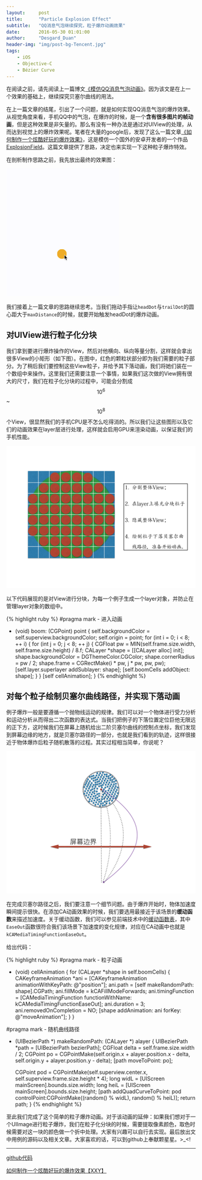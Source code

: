 ```yaml
---
layout:     post
title:      "Particle Explosion Effect"
subtitle:   "QQ消息气泡继续探究，粒子爆炸动画效果"
date:       2016-05-30 01:01:00
author:     "Desgard_Duan"
header-img: "img/post-bg-Tencent.jpg"
tags:
    - iOS
    - Objective-C
    - Bézier Curve
---
```


在阅读之前，请先阅读上一篇博文[《模仿QQ消息气泡动画》](http://desgard.com/2016/05/28/DGSlimeView/)。因为该文是在上一个效果的基础上，继续探究贝塞尔曲线的用法。

在上一篇文章的结尾，引出了一个问题，就是如何实现QQ消息气泡的爆炸效果。从视觉角度来看，手机QQ中的气泡，在爆炸的时候，是一个**含有很多图片的帧动画**，但是这种效果是非矢量的。那么有没有一种办法是通过对UIView的处理，从而达到视觉上的爆炸效果呢。笔者在大量的google后，发现了这么一篇文章[《如何制作一个炫酷好玩的爆炸效果》](http://xxycode.com/ru-he-zhi-zuo-ge-xuan-ku-hao-wan-de-bao-zha-xiao-guo-2/)，这是模仿一个国外的安卓开发者的一个作品[ExplosionField](https://github.com/tyrantgit/ExplosionField)。这篇文章提供了思路，决定也来实现一下这种粒子爆炸特效。

在剖析制作思路之前，我先放出最终的效果图：

<img src="/assets/img/post_img/2016-05-30/progress.gif" width="300px"/>

我们接着上一篇文章的思路继续思考。当我们拖动手指让`headDot`与`trailDot`的圆心距大于`maxDistance`的时候，就要开始触发headDot的爆炸动画。

## 对UIView进行粒子化分块

我们拿到要进行爆炸操作的View，然后对他横向、纵向等量分割，这样就会拿出很多View的小矩形（如下图）。在图中，红色的颗粒状部分即为我们需要的粒子部分。为了稍后我们要控制这些View粒子，并给予其下落动画，我们将她们装在一个数组中来操作。这里我们还需要注意一个事情，如果我们这次做的View拥有很大的尺寸，我们在粒子化分块的过程中，可能会分割成$$10^6$$~$$10^8$$个View，很显然我们的手机CPU是不怎么吃得消的。所以我们让这些图形以及它们的动画效果在layer层进行处理，这样就会启用GPU来渲染动画，以保证我们的手机性能。

<img src="/assets/img/post_img/2016-05-30/source2.jpeg"/>

以下代码展现的是对View进行分块，为每一个例子生成一个layer对象，并防止在管理layer对象的数组中。

{% highlight ruby %}
#pragma mark - 进入动画
- (void) boom: (CGPoint) point {
    self.backgroundColor = self.superview.backgroundColor;
    self.origin = point;
    for (int i = 0; i < 8; ++ i) {
        for (int j = 0; j < 8; ++ j) {
            CGFloat pw = MIN(self.frame.size.width, self.frame.size.height) / 8.f;
            CALayer *shape = [[CALayer alloc] init];
            shape.backgroundColor = DGThemeColor.CGColor;
            shape.cornerRadius = pw / 2;
            shape.frame = CGRectMake(i * pw, j * pw, pw, pw);
            [self.layer.superlayer addSublayer: shape];
            [self.boomCells addObject: shape];
        }
    }
    [self cellAnimation];
}
{% endhighlight %}

## 对每个粒子绘制贝塞尔曲线路径，并实现下落动画

例子爆炸一般是要遵循一个抛物线运动的规律。我们可以对一个物体进行受力分析和运动分析从而得出二次函数的表达式。当我们把例子的下落位置定位巨他无限远的正下方，这时候我们在屏幕上随机给出二阶贝塞尔曲线的控制点坐标，我们发现到屏幕边缘的地方，就是贝塞尔路径的一部分，也就是我们看到的轨迹，这样很接近于物体爆炸后粒子随机散落的过程。其实过程相当简单，你说呢？

<img src="/assets/img/post_img/2016-05-30/source3.png"/>

在完成贝塞尔路径之后，我们要注意一个细节问题。由于爆炸开始时，物体加速度瞬间提示很快。在添加CA动画效果的时候，我们要选用最接近于该场景的**缓动函数**来描述加速度。关于缓动函数，我们可以参见前端技术中的[缓动函数表](http://easings.net/zh-cn)，其中`EaseOut`函数很符合我们该场景下加速度的变化规律，对应在CA动画中也就是`kCAMediaTimingFunctionEaseOut`。

给出代码：

{% highlight ruby %}
#pragma mark - 粒子动画
- (void) cellAnimation {
    for (CALayer *shape in self.boomCells) {
        CAKeyframeAnimation *ani = [CAKeyframeAnimation animationWithKeyPath: @"position"];
        ani.path = [self makeRandomPath: shape].CGPath;
        ani.fillMode = kCAFillModeForwards;
        ani.timingFunction = [CAMediaTimingFunction functionWithName: kCAMediaTimingFunctionEaseOut];
        ani.duration = 3;
        ani.removedOnCompletion = NO;
        [shape addAnimation: ani forKey: @"moveAnimation"];
    }
}

#pragma mark - 随机曲线路径
- (UIBezierPath *) makeRandomPath: (CALayer *) alayer {
    UIBezierPath *path = [UIBezierPath bezierPath];
    CGFloat delta = self.frame.size.width / 2;
    CGPoint po = CGPointMake(self.origin.x + alayer.position.x - delta, self.origin.y + alayer.position.y - delta);
    [path moveToPoint: po];

    CGPoint pod = CGPointMake(self.superview.center.x, self.superview.frame.size.height * 4);
    long widL = [UIScreen mainScreen].bounds.size.width;
    long heiL = [UIScreen mainScreen].bounds.size.height;
    [path addQuadCurveToPoint: pod controlPoint:CGPointMake((random() % widL), random() % heiL)];
    return path;
}
{% endhighlight %}

至此我们完成了这个简单的粒子爆炸动画。对于该动画的延伸：如果我们想对于一个UIImage进行粒子爆炸，我们在粒子化分块的时候，需要提取像素颜色，取色时候需要对这一块的颜色做一个折中处理。大家有兴趣可以自行去实现。最后放出文中用例的源码以及相关文章。大家喜欢的话，可以到github上奉献颗星星。>_<!

---

[github代码](https://github.com/dgytdhy/DGSlimeView)

[如何制作一个炫酷好玩的爆炸效果【XXY】](http://xxycode.com/ru-he-zhi-zuo-ge-xuan-ku-hao-wan-de-bao-zha-xiao-guo-2/)

